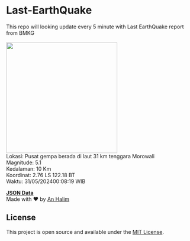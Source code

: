 # Last-EarthQuake
This repo will looking update every 5 minute with Last EarthQuake report from BMKG
<br>
<br>
<img src="https://static.bmkg.go.id/20240531000819.mmi.jpg" width="300"/>
<br>
Lokasi: Pusat gempa berada di laut 31 km tenggara Morowali <br>
Magnitude: 5.1 <br>
Kedalaman: 10 Km <br>
Koordinat: 2.76 LS 122.18 BT <br>
Waktu: 31/05/202400:08:19 WIB <br>

<a href="./data/data.json">**JSON Data**</a>
<br>
Made with ❤️ by <a href="https://github.com/an-halim">An Halim</a>
## License

This project is open source and available under the [MIT License](LICENSE).
